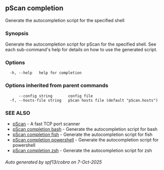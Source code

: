 ## pScan completion

Generate the autocompletion script for the specified shell

### Synopsis

Generate the autocompletion script for pScan for the specified shell.
See each sub-command's help for details on how to use the generated script.


### Options

```
  -h, --help   help for completion
```

### Options inherited from parent commands

```
      --config string       config file
  -f, --hosts-file string   pScan hosts file (default "pScan.hosts")
```

### SEE ALSO

* [pScan](pScan.md)	 - A fast TCP port scanner
* [pScan completion bash](pScan_completion_bash.md)	 - Generate the autocompletion script for bash
* [pScan completion fish](pScan_completion_fish.md)	 - Generate the autocompletion script for fish
* [pScan completion powershell](pScan_completion_powershell.md)	 - Generate the autocompletion script for powershell
* [pScan completion zsh](pScan_completion_zsh.md)	 - Generate the autocompletion script for zsh

###### Auto generated by spf13/cobra on 7-Oct-2025
